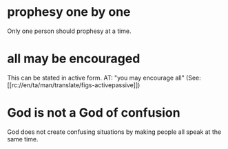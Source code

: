 # prophesy one by one

Only one person should prophesy at a time.

# all may be encouraged

This can be stated in active form. AT: "you may encourage all" (See: [[rc://en/ta/man/translate/figs-activepassive]])

# God is not a God of confusion

God does not create confusing situations by making people all speak at the same time.